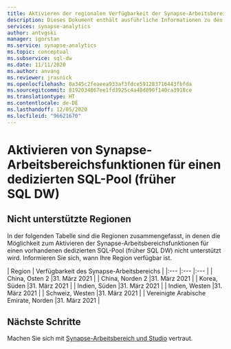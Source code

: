 ```yaml
---
title: Aktivieren der regionalen Verfügbarkeit der Synapse-Arbeitsbereichsfunktion
description: Dieses Dokument enthält ausführliche Informationen zu den Regionen, in denen die Synapse-Arbeitsbereichsfunktion nicht zur Verfügung steht.
services: synapse-analytics
author: antvgski
manager: igorstan
ms.service: synapse-analytics
ms.topic: conceptual
ms.subservice: sql-dw
ms.date: 11/11/2020
ms.author: anvang
ms.reviewer: jrasnick
ms.openlocfilehash: 8a345c2feaeea933af3fdce591283716443fbfda
ms.sourcegitcommit: 8192034867ee1fd3925c4a48d890f140ca3918ce
ms.translationtype: HT
ms.contentlocale: de-DE
ms.lasthandoff: 12/05/2020
ms.locfileid: "96621670"
---
```

# <a name="enabling-synapse-workspace-features-on-a-dedicated-sql-pool-formerly-sql-dw-in-your-region"></a>Aktivieren von Synapse-Arbeitsbereichsfunktionen für einen dedizierten SQL-Pool (früher SQL DW)

## <a name="regions-not-supported"></a>Nicht unterstützte Regionen 
In der folgenden Tabelle sind die Regionen zusammengefasst, in denen die Möglichkeit zum Aktivieren der Synapse-Arbeitsbereichsfunktionen für einen vorhandenen dedizierten SQL-Pool (früher SQL DW) nicht unterstützt wird. Informieren Sie sich, wann Ihre Region verfügbar ist.

| Region | Verfügbarkeit des Synapse-Arbeitsbereichs |
|:--- |:--- |:--- |
| China, Osten 2 |31. März 2021 |
| China, Norden 2 |31. März 2021 |
| Korea, Süden |31. März 2021 |
| Indien, Süden |31. März 2021 |
| Indien, Westen |31. März 2021 |
| Schweiz, Westen |31. März 2021 |
| Vereinigte Arabische Emirate, Norden |31. März 2021 |

## <a name="next-steps"></a>Nächste Schritte
Machen Sie sich mit [Synapse-Arbeitsbereich und Studio](../get-started.md) vertraut.
